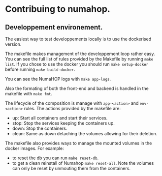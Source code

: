 # Contribuing to numahop.

## Developpement environement.

The easiest way to test developpements locally is to use the dockerised version.

The makefile makes management of the developpement loop rather easy.
You can see the full list of rules provided by the Makefile by running `make list`.
If you chose to use the docker you should run `make setup-docker` before running `make build-docker`.

You can see the NumaHOP logs with `make app-logs`.

Also the formating of both the front-end and backend is handled in the makefile with `make fmt`.

The lifecycle of the composition is manage with `app-<action>` and `env-<action>` rules.
The actions provided by the makefile are:
- up: Start all containers and start their services.
- stop: Stop the services keeping the containers up.
- down: Stop the containers.
- clean: Same as down detaching the volumes allowing for their deletion.

The makefile also provides ways to manage the mounted volumes in the docker images.
For example:
- to reset the db you can run `make reset-db`.
- to get a clean reinstall of Numahop `make reset-all`.
Note the volumes can only be reset by unmouting them from the containers.
